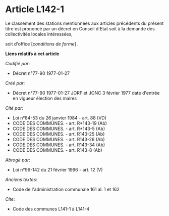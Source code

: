 # Article L142-1

Le classement des stations mentionnées aux articles précédents du présent titre est prononcé par un décret en Conseil d'Etat
soit à la demande des collectivités locales intéressées,

soit d'office [*conditions de forme*] .

**Liens relatifs à cet article**

_Codifié par_:

  - Décret n°77-90 1977-01-27

_Créé par_:

  - Décret n°77-90 1977-01-27 JORF et JONC 3 février 1977 date d'entrée en vigueur élection des maires

_Cité par_:

  - Loi n°84-53 du 26 janvier 1984 - art. 88 (VD)
  - CODE DES COMMUNES. - art. R*143-19 (Ab)
  - CODE DES COMMUNES. - art. R*143-5 (Ab)
  - CODE DES COMMUNES. - art. R143-25 (Ab)
  - CODE DES COMMUNES. - art. R143-26 (Ab)
  - CODE DES COMMUNES. - art. R143-34 (Ab)
  - CODE DES COMMUNES. - art. R143-8 (Ab)

_Abrogé par_:

  - Loi n°96-142 du 21 février 1996 - art. 12 (V)

_Anciens textes_:

  - Code de l'administration communale 161 al. 1 et 162

_Cite_:

  - Code des communes L141-1 à L141-4
